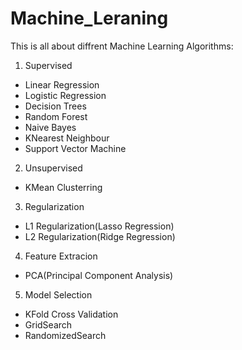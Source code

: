 # Machine_Leraning
This is all about diffrent Machine Learning Algorithms:
1) Supervised 
 - Linear Regression
 - Logistic Regression
 - Decision Trees
 - Random Forest 
 - Naive Bayes
 - KNearest Neighbour
 - Support Vector Machine
 
2) Unsupervised
 - KMean Clusterring
 
3) Regularization
 - L1 Regularization(Lasso Regression)
 - L2 Regularization(Ridge Regression)

4) Feature Extracion
  - PCA(Principal Component Analysis)

5) Model Selection
 - KFold Cross Validation
 - GridSearch 
 - RandomizedSearch
